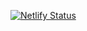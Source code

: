 [![Netlify Status](https://api.netlify.com/api/v1/badges/48d6ace6-8488-4c97-bd4c-d555df56068b/deploy-status)](https://app.netlify.com/sites/preeminent-speculoos/deploys)
